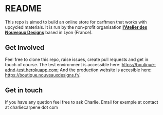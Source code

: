 # README

This repo is aimed to build an online store for carftmen that works with upcycled materials. It is run by the non-profit organisation [**l'Atelier des Nouveaux Designs**](https://nouveauxdesigns.fr) based in Lyon (France).

## Get Involved

Feel free to clone this repo, raise issues, create pull requests and get in touch of course.
The test environment is accessible here: https://boutique-adnd-test.herokuapp.com;
And the production website is accesible here: https://boutique.nouveauxdesigns.fr/.

## Get in touch

If you have any quetion feel free to ask Charlie. Email for exemple at contact at charliecarpene dot com